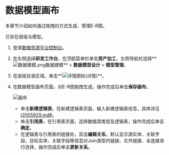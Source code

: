# 数据模型画布

本章节介绍如何通过拖拽的方式生成、管理E-R图。

已存在层级与模型。

1.  登录[数据资源平台控制台](https://dataq.console.aliyun.com)。

2.  在左侧选择**研发工作台**，在顶部菜单栏单击**资产加工**，左侧导航栏选择**![数据建模.png](https://static-aliyun-doc.oss-accelerate.aliyuncs.com/assets/img/zh-CN/4960303261/p268674.png)数据建模** \> **数据模型设计** \> **模型管理**。

3.  在层级目录区域，单击**![详情](https://static-aliyun-doc.oss-accelerate.aliyuncs.com/assets/img/zh-CN/2739008061/p195806.png)图标\(详情\)**。

4.  在数据模型画布页面，对E-R图拖拽生成，操作完成后单击**保存画布**。

    ![画布](https://static-aliyun-doc.oss-accelerate.aliyuncs.com/assets/img/zh-CN/3739008061/p195821.png)

    -   单击**新建逻辑表**，在新建逻辑表页面，输入新建逻辑表信息，具体详见[t2005929.md\#]()。
    -   单击**引用表**，在引用表页面，选择数据源类型及逻辑表，操作完成后单击**确定**。
    -   在逻辑表与引用表的链接处，双击**编辑关系**，默认显示源实体、关联字段、目标实体、关联字段等信息对Join类型内链接、左外链接、全连接进行选择，操作完成后单击**更新关系**。

